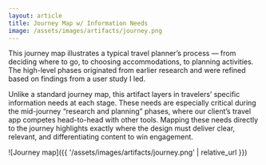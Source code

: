 ```yaml
---
layout: article
title: Journey Map w/ Information Needs
image: /assets/images/artifacts/journey.png
---
```


This journey map illustrates a typical travel planner’s process — from deciding where to go, to choosing accommodations, to planning activities. The high-level phases originated from earlier research and were refined based on findings from a user study I led.

Unlike a standard journey map, this artifact layers in travelers’ specific information needs at each stage. These needs are especially critical during the mid-journey “research and planning” phases, where our client’s travel app competes head-to-head with other tools. Mapping these needs directly to the journey highlights exactly where the design must deliver clear, relevant, and differentiating content to win engagement.

![Journey map]({{ '/assets/images/artifacts/journey.png' | relative_url }})